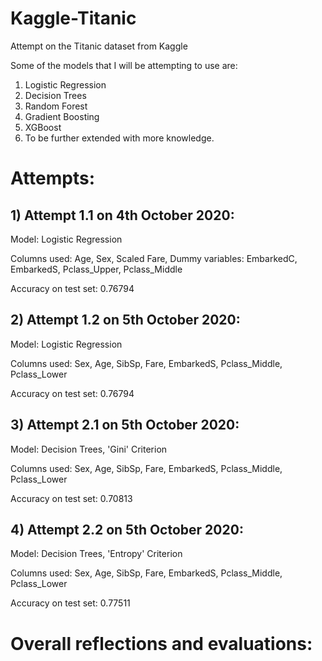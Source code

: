# Kaggle-Titanic
Attempt on the Titanic dataset from Kaggle


Some of the models that I will be attempting to use are:

1) Logistic Regression
2) Decision Trees
3) Random Forest
4) Gradient Boosting
5) XGBoost
6) To be further extended with more knowledge.

# Attempts:

## 1) Attempt 1.1 on 4th October 2020:

Model: Logistic Regression

Columns used: Age, Sex, Scaled Fare, Dummy variables: EmbarkedC, EmbarkedS, Pclass_Upper, Pclass_Middle

Accuracy on test set: 0.76794

## 2) Attempt 1.2 on 5th October 2020:

Model: Logistic Regression

Columns used: Sex, Age,	SibSp, Fare, EmbarkedS, Pclass_Middle, Pclass_Lower

Accuracy on test set: 0.76794

## 3) Attempt 2.1 on 5th October 2020:

Model: Decision Trees, 'Gini' Criterion

Columns used: Sex, Age,	SibSp, Fare, EmbarkedS, Pclass_Middle, Pclass_Lower

Accuracy on test set: 0.70813 

## 4) Attempt 2.2 on 5th October 2020:

Model: Decision Trees, 'Entropy' Criterion

Columns used: Sex, Age,	SibSp, Fare, EmbarkedS, Pclass_Middle, Pclass_Lower

Accuracy on test set: 0.77511 


# Overall reflections and evaluations:

